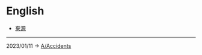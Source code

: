 # English
- [來源](https://listenaminute.com/a/accidents.html)
---
2023/01/11 -> [A/Accidents](A/Accidents/Accidents.md)
